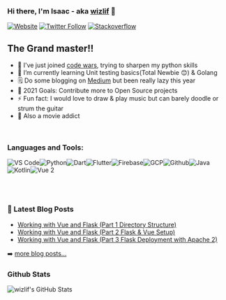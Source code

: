 ### Hi there, I'm Isaac - aka [wizlif](http://wizlif.github.io) 👋

[![Website](https://img.shields.io/website?label=wizlif.github.io&style=for-the-badge&url=https%3A%2F%2Fwizlif.github.io)](https://wizlif.github.io)
[![Twitter Follow](https://img.shields.io/twitter/follow/wizlif144?color=1DA1F2&logo=twitter&style=for-the-badge)](https://twitter.com/intent/follow?original_referer=https%3A%2F%2Fgithub.com%2Fwizlif&screen_name=wizlif)
[![Stackoverflow](https://img.shields.io/stackexchange/stackoverflow/r/6056359?color=F48024&logo=stackexchange&style=for-the-badge)](https://stackoverflow.com/users/6056359/isaac-obella)

## The Grand master!!

- 🔭 I've just joined [code wars](https://www.codewars.com/users/wizlif), trying to sharpen my python skills
- 🌱 I’m currently learning Unit testing basics(Total Newbie 😊) & Golang
- 🗒️ Do some blogging on [Medium](https://wizlif-144.medium.com) but been really lazy this year
- 🥅 2021 Goals: Contribute more to Open Source projects
- ⚡ Fun fact: I would love to draw & play music but can barely doodle or strum the guitar
- 🎥 Also a movie addict

<br />

### Languages and Tools:

![VS Code](https://img.shields.io/badge/VS_Code-blue?style=for-the-badge&logo=visual-studio-code)![Python](https://img.shields.io/badge/Python-lightgrey?style=for-the-badge&logo=python)![Dart](https://img.shields.io/badge/Dart-informational?style=for-the-badge&logo=dart)![Flutter](https://img.shields.io/badge/Flutter-informational?style=for-the-badge&logo=flutter)![Firebase](https://img.shields.io/badge/Firebase-yellow?style=for-the-badge&logo=firebase&)![GCP](https://img.shields.io/badge/Google_Cloud-lightgrey?style=for-the-badge&logo=google-cloud)![Github](https://img.shields.io/badge/Github-black?style=for-the-badge&logo=github)![Java](https://img.shields.io/badge/Java-red?style=for-the-badge&logo=java)![Kotlin](https://img.shields.io/badge/Kotlin-pink?style=for-the-badge&logo=kotlin)![Vue 2](https://img.shields.io/badge/vue-2.x-brightgreen.svg?style=for-the-badge&logo=vue)

<br />
<br />


### 📕 Latest Blog Posts

- [Working with Vue and Flask (Part 1 Directory Structure)](https://wizlif-144.medium.com/working-with-vue-and-flask-part-1-directory-structure-9be58692131c)
- [Working with Vue and Flask (Part 2 Flask & Vue Setup)](https://wizlif-144.medium.com/working-with-vue-and-flask-part-2-flask-vue-setup-5d2f825c9105)
- [Working with Vue and Flask (Part 3 Flask Deployment with Apache 2)](https://wizlif-144.medium.com/working-with-vue-and-flask-part-3-flask-deployment-with-apache-2-d8f38cf4dd1f)

➡️ [more blog posts...](https://wizlif-144.medium.com)


### Github Stats

  <img align="left" alt="wizlif's GitHub Stats" src="https://github-readme-stats.vercel.app/api?username=wizlif&show_icons=true&count_private=true&hide_border=true&theme=radical" />

